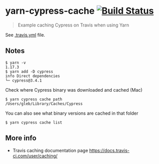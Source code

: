# yarn-cypress-cache [![Build Status](https://travis-ci.org/bahmutov/yarn-cypress-cache.svg?branch=master)](https://travis-ci.org/bahmutov/yarn-cypress-cache)
> Example caching Cypress on Travis when using Yarn

See [.travis.yml](.travis.yml) file.

## Notes

```shell
$ yarn -v
1.17.3
$ yarn add -D cypress
info Direct dependencies
└─ cypress@3.4.1
```

Check where Cypress binary was downloaded and cached (Mac)

```shell
$ yarn cypress cache path
/Users/gleb/Library/Caches/Cypress
```

You can also see what binary versions are cached in that folder

```shell
$ yarn cypress cache list
```

## More info

- Travis caching documentation page https://docs.travis-ci.com/user/caching/
